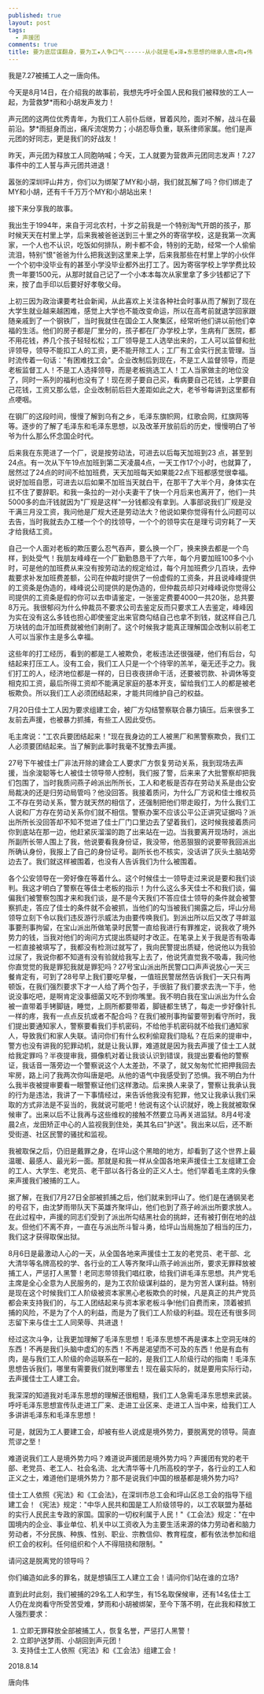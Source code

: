 ```yaml
---
published: true
layout: post
tags:
  - 声援团
comments: true
title: 要为底层谋翻身，要为工★人争口气------从小就是毛★泽★东思想的继承人唐★向★伟
---
```


我是7.27被捕工人之一唐向伟。

今天是8月14日，在介绍我的故事前，我想先呼吁全国人民和我们被释放的工人一起，为营救梦*雨和小胡发声发力！

声元团的这两位优秀青年，为我们工人前仆后继，冒着风险，面对不解，战斗在最前沿。梦*雨挺身而出，痛斥流氓势力；小胡忍辱负重，联系律师家属。他们是声元团的好同志，更是我们的好战友！

昨天，声元团为释放工人同胞呐喊；今天，工人就要为营救声元团同志发声！7.27事件中的工人誓与声元团共进退！

嚣张的深圳坪山井方，你们以为绑架了MY和小胡，我们就瓦解了吗？你们绑走了MY和小胡，还有千千万万个MY和小胡站出来！

接下来分享我的故事。

我出生于1994年，来自于河北农村，十岁之前我是一个特别淘气开朗的孩子，那时候天天在村里上学，后来我被爸爸送到三十里之外的寄宿学校，这是我第一次离家，一个人也不认识，吃饭如何排队，刷卡都不会，特别的无助，经常一个人偷偷流泪，特别"恨"爸爸为什么把我送到这里来上学，后来我那些在村里上学的小伙伴一个个初中没毕业有的甚至小学没毕业都外出打工了。因为寄宿学校上学学费比较贵一年要1500元，从那时就自己记了一个小本本每次从家里拿了多少钱都记了下来，按了血手印以后要好好孝敬父母。

上初三因为政治课要考社会新闻，从此喜欢上关注各种社会时事从而了解到了现在大学生就业越来越困难，感觉上大学也不能改变命运，所以在高考前就退学回家跟随亲戚到了一个钢铁厂，当时我就住在国企工人聚集区，经常听他们讲以前他们幸福的生活。他们的房子都是厂里分的，孩子都在厂办学校上学，生病有厂医院，都不用花钱，养几个孩子轻轻松松；工厂领导是工人选举出来的，工人可以监督和批评领导，领导不能扣工人的工资，更不能开除工人；工厂有工会实行民主管理。当时流传着一句话："有困难找工会"。企业改制后到现在，不是工人监督领导，而是老板监督工人！不是工人选择领导，而是老板挑选工人！工人当家做主的地位没了，同时一系列的福利也没有了！现在房子要自己买，看病要自己花钱，上学要自己花钱，工资又那么低，企业改制前后巨大差距如此之大，老爷爷每讲到这里都有点哽咽。

在钢厂的这段时间，慢慢了解到乌有之乡，毛泽东旗帜网，红歌会网，红旗网等等。逐步的了解了毛泽东和毛泽东思想，以及改革开放前后的历史，慢慢明白了爷爷为什么那么怀念国企时代。

后来我在东莞进了一个厂，说是按劳动法，可进去以后每天加班到23 点，甚至到24点。有一次从下午19点加班到第二天凌晨4点，一天工作17个小时，也就算了，居然过了24点的时间不给加班费，天天加班每天如果能22点下班都感觉很幸福。说好加班自愿，可进去以后如果不加班当天就白干，在那干了大半个月，身体实在扛不住了要辞职。和我一条拉的一对小夫妻干了快一个月后来也离开了，他们一共5000多的血汗钱就因为"厂规是这样"一分钱都没有拿到。人事部说我们厂规是没干满三月没工资，我问他是厂规大还是劳动法大？他说如果你觉得有什么问题可以去告，当时我就去办工楼一个个的找领导，一个个的领导实在是理亏词穷耗了一天才给我结工资。

自己一个人面对老板的欺压要么忍气吞声，要么换一个厂，换来换去都是一个鸟样，到处受气！我朋友峰峰在一个厂勤勤恳恳干了六年，每个月要加班100多个小时，可是他的加班费从来没有按劳动法的规定给过，每个月加班费少几百块，去仲裁要求补发加班费差额，公司在仲裁时提供了一份虚假的工资条，并且说峰峰提供的工资条是伪造的，峰峰说公司提供的是伪造的，但仲裁员却只对峰峰说你觉得公司提供的工资条是假的你可以去申请鉴定，一张鉴定费要4000一共20张，总共要8万元。我很郁闷为什么仲裁员不要求公司去鉴定反而只要求工人去鉴定，峰峰因为实在没有这么多钱也担心即使鉴定出来官商勾结自己也拿不到钱，就这样自己几万块钱的血汗加班费就被他们剥削了。这个时候我才能真正理解国企改制以前老工人可以当家作主是多么幸福。

这些年的打工经历，看到的都是工人被欺负，老板违法还很强硬，他们有后台，勾结起来打压工人。没有工会，我们工人只是一个个待宰的羔羊，毫无还手之力。我们打工的人，经济地位都是一样的，日日夜夜拼命干活，还要被罚款、补调休等变相克扣工资，最后所得工资却不能满足家庭的基本开支，留给我们工人的都是被老板欺负。所以我们工人必须团结起来，才能共同维护自己的权益。

7月20日佳士工人因为要求组建工会，被厂方勾结警察联合暴力镇压。后来很多工友前去声援，也被暴力抓捕，有些工人因此受伤。

毛主席说："工农兵要团结起来！"现在我身边的工人被黑厂和黑警察欺负，我们工人必须要团结起来。当了解到此事时我毫不犹豫去声援。

27号下午被佳士厂非法开除的建会工人要求厂方恢复劳动关系，我到现场去声援，当余浚聪等七人被佳士领导带人控制，我们报了警，后来来了大批警察却把我们包围了，当时我质问燕子岭派出所所长，工人和老板是否存在劳动关系是由公安局裁决的还是归劳动局管吗？他没回答。我接着质问，为什么厂方说和佳士维权员工不存在劳动关系，警方就天然的相信了，还强制把他们带走殴打，为什么我们工人说和厂方存在劳动关系你们就不相信。警察办案不应该公平公正讲究证据吗？派出所所长没回答却不知不觉进了佳士厂门口里边去了望着我们，这时候我接着质问你到底站在那一边，他赶紧灰溜溜的跑了出来站在一边。当我要离开现场时，派出所副所长带人围上了我，他说要看我身份证，我没带，他恶狠狠的说要带我回派出所确认身份，我报上了自己的身份证号。副所长也不核实，没话讲了灰头土脑站旁边去了。我们就这样被围着，也没有人告诉我们为什么被围着。

各个公安领导在一旁好像在等着什么。这个时候佳士一领导走过来说是要和我们谈判。我这才明白了警察在等佳士老板的指示！为什么这么多天佳士不和我们谈，偏偏我们被警察包围才来和我们谈，是不是今天我们不答应佳士领导的条件就会被警察抓走，答应了佳士的条件就不会被抓，当他们的勾当被我们揭露之后，坪山分局领导立刻下令以我们违反游行示威法为由要传唤我们。到派出所以后又改了寻衅滋事要刑事拘留，在宝山派出所做笔录时民警一直给我进行有罪推定，说我收了境外势力的钱，当我对他们的询问方式提出质疑时才改正。在笔录上关于我是否有吸毒一栏直接被填写了，我都没有检测过就写了，我向民警提出质疑，他说他以为我验过尿了，我说你都不知道有没有验就给我写上去了，他说凭直觉我不吸毒，我问他你直觉觉的我是罪犯我就是罪犯吗？27号宝山派出所民警口口声声说放心一天三餐肯定有，可到了28号早上我们要吃早餐，一值班民警居然告诉我们一天只有两顿饭，在我们强烈要求下才一人给了两个包子，手很脏了我们要求去洗一下手，他说没事吃吧，是啊肯定没事细菌又吃不到你嘴里。我不明白我在宝山派出为什么会被一直带着手铐脚链，睡觉，上厕所都要带着，脚链都生锈了，每走一步好像针扎一样的疼，我有一点点反抗或者不配合吗？在我们被刑事拘留要带到看守所时，我们提出要通知家人，警察要看我们手机密码，不给他手机密码就不给我们通知家人，导致我们和家人失联。请问你们有什么权利偷窥我们隐私？在后来的提审中，警方也没有讲我的犯罪动机，就是让我认罪，难道就是因为我去声援了佳士工人就给我定罪吗？半夜提审我，摄像机对着让我谈认识到错误，我提出要看他的警察证，我话音一落旁边一个警察说这个人太差劲，不录了，就又匆匆忙忙把押我回去牢房，路上问了我两次你叫唐是吧。从他的语气中我感受到了恐惧。我不明白为什么我半夜被提审要看一眼警察证他们这样激动。后来换人来录了，警察让我承认我的行为是违法，我讲了一下事情经过，来告诉他我没有犯罪，他又让我承认我们采取的方式非法是不妥当的，我就说可能吧！他说有这个认识就好，晚上我就被取保候审了。出来以后不让我再与这些维权的接触不然要立马再关进监狱。8月4号凌晨2点，龙田矫正中心的人监视我到住处，美其名曰"护送"。我出来以后，还不断受街道、社区民警的骚扰和监视。

我被取保之后，仍旧是戴罪之身，在坪山这个黑暗的地方，却看到了这个世界上最温暖、最感人、最光彩一面。那就是和我一样从全国各地来声援佳士工友组建工会的工人、大学生、老党员、老干部以各行各业的正义人士。他们举着毛主席的头像来声援我们被捕的工人。

据了解，在我们7月27日全部被抓捕之后，他们就来到坪山了。他们是在通钢吴老的号召下，由沈梦雨带队天下英雄齐聚坪山，他们也到了燕子岭派出所要求放人。在此过程中，声援的同志们受到了派出所勾结黑社会的挑衅，还有被打倒在地的战友。但他们不离不弃，一直在与派出所斗智斗勇，给坪山当局施加了相当的压力，我们这才获得取保出狱。

8月6日是最激动人心的一天，从全国各地来声援佳士工友的老党员、老干部、北大清华等名牌高校的学、各行业的工人等齐聚坪山燕子岭派出所，要求无罪释放被捕工人，严惩打人黑警！老同志带领我们唱红歌，给我们讲毛泽东思想。共产党毛主席是全心全意为人民服务的，是为工农阶级谋利益的，是为穷苦人谋利益。特别是现在这个时候我们工人阶级被资本家黑心老板欺负的时候，凡是真正的共产党员都会来支持我们的，与工人团结起来与资本家老板斗争!他们自费而来，顶着被抓捕的风险，不是为了个人的利益，而是为了我们工人阶级的利益。现在还有很多同志留下来与佳士工人同荣辱、共进退！

经过这次斗争，让我更加理解了毛泽东思想！毛泽东思想不再是课本上空洞无味的东西！不再是我们头脑中虚幻的东西！不再是渴望而不可及的东西！他是有血有肉，是与我们工人阶级的命运联系在一起的，是我们工人阶级行动的指南！毛泽东思想告诉我们，哪里有需要我们就到哪里去！现在最实际的，就是要用实际行动，去声援佳士工人建工会。

我深深的知道我对毛泽东思想的理解还很粗糙，我们工人急需毛泽东思想来武装。呼吁毛泽东思想宣传队走进工厂来、走进工业区来、走进工人当中来，给我们工人多讲讲毛泽东和毛泽东思想！

可是，就因为工人要建工会，却被有些人说成是境外势力，要脱离党的领导。简直荒谬之至！

难道说我们工人是境外势力吗？难道说声援团是境外势力吗？声援团有党的老干部、老党员、老工人、社会名流、北大清华等十几所高校的学子，各行业的工人和正义之士，难道他们是境外势力？那不是说我们中国的根基都是境外势力吗?

佳士工人依照《宪法》和《工会法》，在深圳市总工会和坪山区总工会的指导下组建工会！《宪法》规定："中华人民共和国是工人阶级领导的，以工农联盟为基础的实行人民民主专政的家国。国家的一切权利属于人民！"《工会法》规定："在中国境内的企业、事业单位、机关中以工资收入为主要生活来源的体力劳动者和脑力劳动者，不分民族、种族、性别、职业、宗教信仰、教育程度，都有依法参加和组织工会的权利。任何组织和个人不得阻挠和限制。"

请问这是脱离党的领导吗？

你们编造如此多的罪名，就是想镇压工人建立工会！请问你们站在谁的立场?

直到此时此刻，我们被捕的29名工人和学生，有15名取保候审，还有14名佳士工人仍在龙岗看守所受苦受难，梦雨和小胡被绑架，至今下落不明，在此我和释放工人强烈要求：

1.  立即无罪释放全部被捕工人，恢复名誉，严惩打人黑警！
2.  立即护送梦雨、小胡回到声元团！
3.  支持佳士工人依照《宪法》和《工会法》组建工会！

2018.8.14

唐向伟